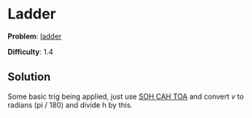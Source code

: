 # Ladder

**Problem**: [ladder](https://open.kattis.com/problems/ladder)

**Difficulty**: 1.4

## Solution

Some basic trig being applied, just use [SOH CAH TOA](https://www.youtube.com/watch?v=UHVMBDQXEAg) and convert *v* to radians (pi / 180) and divide h by this.
